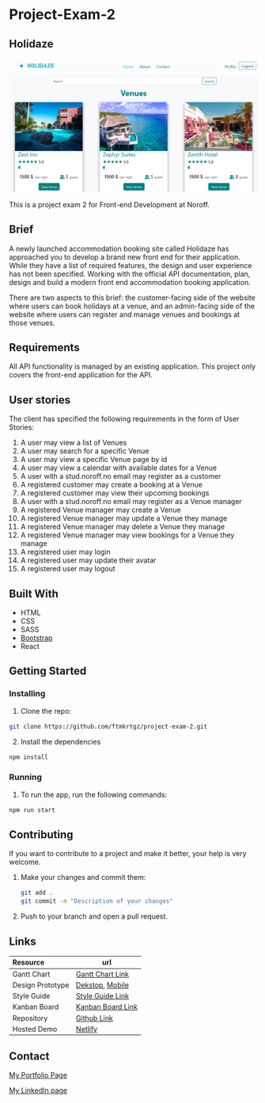 # Project-Exam-2

## Holidaze

![Holidaze](./public/images/screen-shout.png)

This is a project exam 2 for Front-end Development at Noroff.

## Brief

A newly launched accommodation booking site called Holidaze has approached you to develop a brand new front end for their application. While they have a list of required features, the design and user experience has not been specified. Working with the official API documentation, plan, design and build a modern front end accommodation booking application.

There are two aspects to this brief: the customer-facing side of the website where users can book holidays at a venue, and an admin-facing side of the website where users can register and manage venues and bookings at those venues.

## Requirements

All API functionality is managed by an existing application. This project only covers the front-end application for the API.

## User stories

The client has specified the following requirements in the form of User Stories:

1. A user may view a list of Venues
2. A user may search for a specific Venue
3. A user may view a specific Venue page by id
4. A user may view a calendar with available dates for a Venue
5. A user with a stud.noroff.no email may register as a customer
6. A registered customer may create a booking at a Venue
7. A registered customer may view their upcoming bookings
8. A user with a stud.noroff.no email may register as a Venue manager
9. A registered Venue manager may create a Venue
10. A registered Venue manager may update a Venue they manage
11. A registered Venue manager may delete a Venue they manage
12. A registered Venue manager may view bookings for a Venue they manage
13. A registered user may login
14. A registered user may update their avatar
15. A registered user may logout

## Built With

- HTML
- CSS
- SASS
- [Bootstrap](https://getbootstrap.com)
- React

## Getting Started

### Installing

1. Clone the repo:

```bash
git clone https://github.com/ftmkrtgz/project-exam-2.git
```

2. Install the dependencies

```bash
npm install
```

### Running

1. To run the app, run the following commands:

```bash
npm run start
```

## Contributing

If you want to contribute to a project and make it better, your help is very welcome.

1. Make your changes and commit them:

    ```bash
    git add .
    git commit -m "Description of your changes"
    ```

2. Push to your branch and open a pull request.

## Links

| Resource         | url                                                                                                                                                                                                                                                                                                                                                                                                |
| :--------------- | -------------------------------------------------------------------------------------------------------------------------------------------------------------------------------------------------------------------------------------------------------------------------------------------------------------------------------------------------------------------------------------------------- |
| Gantt Chart      | [Gantt Chart Link](https://github.com/users/ftmkrtgz/projects/2/views/4)                                                                                                                                                                                                                                                                                                                           |
| Design Prototype | [Dekstop](https://www.figma.com/proto/NZtaL03EWZi6CcLL8zM5kl/Project-exam-2-dekstop?node-id=21-525&node-type=frame&t=qXxSZyqknaS0YvNz-0&scaling=scale-down-width&content-scaling=fixed&page-id=0%3A1&starting-point-node-id=21%3A525), [Mobile](https://www.figma.com/proto/NZtaL03EWZi6CcLL8zM5kl/Project-exam-2-dekstop?node-id=29-79&node-type=frame&t=qXxSZyqknaS0YvNz-0&scaling=contain&content-scaling=fixed&page-id=25%3A61) |
| Style Guide      | [Style Guide Link](https://www.figma.com/proto/NZtaL03EWZi6CcLL8zM5kl/Project-exam-2-dekstop?node-id=34-748&node-type=canvas&t=qXxSZyqknaS0YvNz-0&scaling=min-zoom&content-scaling=fixed&page-id=30%3A747)                                                                                                                                                                                                   |
| Kanban Board     | [Kanban Board Link](https://trello.com/invite/b/66f3e5ec3028d2d5a42e662d/ATTIba4e15435f3a72805fb1ab38d38c570eBDFC0A22/project-exam-2)                                                                                                                                                                                                                                                                          |
| Repository       | [Github Link](https://github.com/ftmkrtgz/project-exam-2/tree/master)                                                                                                                                                                                                                                                                                                                                      |
| Hosted Demo      | [Netlify](https://summerholidaze.netlify.app/)           |

## Contact

[My Portfolio Page](https://fatma-krtgz.netlify.app/)

[My LinkedIn page](https://www.linkedin.com/in/fatma-kurtgözü-5693aa288)